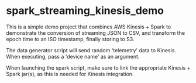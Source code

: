 # spark_streaming_kinesis_demo

This is a simple demo project that combines AWS Kinesis + Spark to demonstrate the conversion of streaming JSON to CSV, and transform the epoch time to an ISO timestamp, finally storing to S3.

The data generator script will send random 'telemetry' data to Kinesis. When executing, pass a 'device name' as an argument.

When launching the spark script, make sure to link the appropriate Kinesis + Spark jar(s), as this is needed for Kinesis integration.
